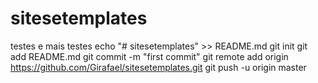 # sitesetemplates
testes e mais testes
echo "# sitesetemplates" >> README.md
git init
git add README.md
git commit -m "first commit"
git remote add origin https://github.com/Girafael/sitesetemplates.git
git push -u origin master
